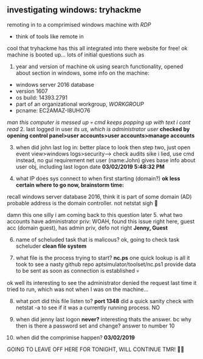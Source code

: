 ## investigating windows: tryhackme ##
remoting in to a comprimised windows machine with *RDP*
- think of tools like remote in

cool that tryhackme has this all integrated into there website for free!
ok machine is booted up...
lots of initial questions such as
1. year and version of machine
ok using search functionality, opened about section in windows, some info on the machine:
- windows server 2016 database
- version 1607
- os build: 14393.2791
- part of an organizational workgroup, *WORKGROUP*
- pcname: EC2AMAZ-I8UHO76

*man this computer is messed up* 💀 *cmd keeps popping up with text i cant read*
2. last logged in user
*its us, which is administrator user*
**checked by opening control panel>user accounts>user accounts>manage accounts**

3. when did john last log in:
better place to look then step two, just open event view>windows logs>security--> check audits 
sike i lied, use cmd instead, no gui requirement
net user (name:John)         gives base info about user obj, including last logon date
**03/02/2019 5:48:32 PM** 

4. what IP does sys connect to when first starting (domain?)
**ok less certain where to go now, brainstorm time:**

recall windows server database 2016, think it is part of some domain (AD)
probable address is the domain controller.
not netstat sigh 🤧

damn this one silly i am coming back to this question later
5. what two accounts have administrator priv:
WOAH, found this issue right here, guest acc (domain guest), has admin priv, defo not right
**Jenny, Guest**

6. name of scheluded task that is malicous?
ok, going to check task scheluder
    **clean file system**

7. what file is the process trying to start?
**nc.ps**
one quick lookup is all it took to see a nasty github repo
aptsimulator/toolset/nc.ps1
provide data to be sent as soon as connection is established 💀

ok well its interesting to see the administrator denied the request last time it tried to run, which was not when I was on the machine...

8. what port did this file listen to?
**port 1348**
did a quick sanity check with netstat -a to see if it was a currently running process. NO

9. when did jenny last logon
**never?**     interesting thats the answer.
bc why then is there a password set and change?
answer to number 10
10. when did the comprimise happen?
**03/02/2019**

GOING TO LEAVE OFF HERE FOR TONIGHT, WILL CONTINUE TMR! 💯💯